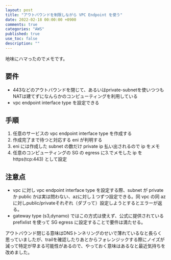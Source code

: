 ```yaml
---
layout: post
title: "アウトバウンドを制限しながら VPC Endpoint を使う"
date: 2022-02-18 00:00:00 +0900
comments: true
categories: "AWS"
published: true
use_toc: false
description: ""
---
```


地味にハマったのでメモです。

## 要件

* 443などのアウトバウンドを閉じて、あるいはprivate-subnetを使いつつもNATは建てずになんらかのコンピューティングを利用している
* vpc endpoint interface type を設定できる

## 手順

1. 任意のサービスの vpc endpoint interface type を作成する
2. 作成完了まで待つと対応する eni が判明する
3. eni には作成した subnet の数だけ private ip 払い出されるので ip をメモ
4. 任意のコンピューティングの SG の egress に3.でメモした ip を https(tcp:443) として設定

## 注意点

* vpc に対し vpc endpoint interface type を設定する際、subnet が private か public かは実は問わない、azに対し１つずつ設定できる。同 vpc の同 az に対しpublic/privateそれぞれ（ダブって）設定しようとするとエラーが返る。
* gateway type (s3,dynamo) ではこの方式は使えず、公式に提供されている prefixlist を使って SG egress に設定することで要件は満たせる。

アウトバウンド閉じる意味はDNSトンネリングのせいで薄れているなと長らく思っていましたが、trailを確認したりあとからフォレンジックする際にノイズが減って特定が早まる可能性があるので、やっておく意味はあるなと最近気持ちを改めました。